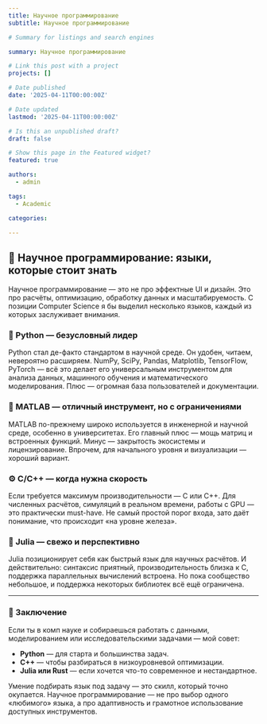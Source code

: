 ```yaml
---
title: Научное программирование
subtitle: Научное программирование

# Summary for listings and search engines

summary: Научное программирование

# Link this post with a project
projects: []

# Date published
date: '2025-04-11T00:00:00Z'

# Date updated
lastmod: '2025-04-11T00:00:00Z'

# Is this an unpublished draft?
draft: false

# Show this page in the Featured widget?
featured: true

authors:
  - admin

tags:
  - Academic

categories:
  
---
```


## 🧠 Научное программирование: языки, которые стоит знать

Научное программирование — это не про эффектные UI и дизайн. Это про расчёты, оптимизацию, обработку данных и масштабируемость. С позиции Computer Science я бы выделил несколько языков, каждый из которых заслуживает внимания.

### 🐍 Python — безусловный лидер

Python стал де-факто стандартом в научной среде. Он удобен, читаем, невероятно расширяем. NumPy, SciPy, Pandas, Matplotlib, TensorFlow, PyTorch — всё это делает его универсальным инструментом для анализа данных, машинного обучения и математического моделирования. Плюс — огромная база пользователей и документации.

### 🧮 MATLAB — отличный инструмент, но с ограничениями

MATLAB по-прежнему широко используется в инженерной и научной среде, особенно в университетах. Его главный плюс — мощь матриц и встроенных функций. Минус — закрытость экосистемы и лицензирование. Впрочем, для начального уровня и визуализации — хороший вариант.

### ⚙️ C/C++ — когда нужна скорость

Если требуется максимум производительности — C или C++. Для численных расчётов, симуляций в реальном времени, работы с GPU — это практически must-have. Не самый простой порог входа, зато даёт понимание, что происходит «на уровне железа».

### 🚀 Julia — свежо и перспективно

Julia позиционирует себя как быстрый язык для научных расчётов. И действительно: синтаксис приятный, производительность близка к C, поддержка параллельных вычислений встроена. Но пока сообщество небольшое, и поддержка некоторых библиотек всё ещё ограничена.

---

### 🔎 Заключение

Если ты в комп науке и собираешься работать с данными, моделированием или исследовательскими задачами — мой совет:

- **Python** — для старта и большинства задач.
- **C++** — чтобы разбираться в низкоуровневой оптимизации.
- **Julia или Rust** — если хочется что-то современное и нестандартное.

Умение подбирать язык под задачу — это скилл, который точно окупается. Научное программирование — не про выбор одного «любимого» языка, а про адаптивность и грамотное использование доступных инструментов.

